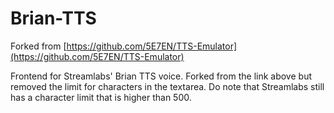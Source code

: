 # Brian-TTS

Forked from [https://github.com/5E7EN/TTS-Emulator](https://github.com/5E7EN/TTS-Emulator)

Frontend for Streamlabs' Brian TTS voice. Forked from the link above but removed the limit for characters in the textarea. Do note that Streamlabs still has a character limit that is higher than 500.
